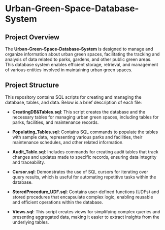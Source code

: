 # Urban-Green-Space-Database-System

## Project Overview

The **Urban-Green-Space-Database-System** is designed to manage and organize information about urban green spaces, facilitating the tracking and analysis of data related to parks, gardens, and other public green areas. This database system enables efficient storage, retrieval, and management of various entities involved in maintaining urban green spaces.

## Project Structure

This repository contains SQL scripts for creating and managing the database, tables, and data. Below is a brief description of each file:

- **CreatingDB&Tables.sql**: This script creates the database and the necessary tables for managing urban green spaces, including tables for parks, facilities, and maintenance records.
  
- **Populating_Tables.sql**: Contains SQL commands to populate the tables with sample data, representing various parks and facilities, their maintenance schedules, and other related information.
  
- **Audit_Table.sql**: Includes commands for creating audit tables that track changes and updates made to specific records, ensuring data integrity and traceability.
  
- **Cursor.sql**: Demonstrates the use of SQL cursors for iterating over query results, which is useful for automating repetitive tasks within the database.
  
- **StoredProcedure_UDF.sql**: Contains user-defined functions (UDFs) and stored procedures that encapsulate complex logic, enabling reusable and efficient operations within the database.
  
- **Views.sql**: This script creates views for simplifying complex queries and presenting aggregated data, making it easier to extract insights from the underlying tables.
